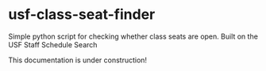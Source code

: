 # usf-class-seat-finder
Simple python script for checking whether class seats are open. Built on the USF Staff Schedule Search

This documentation is under construction!

